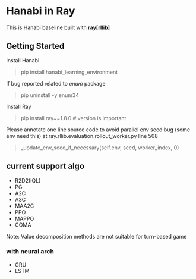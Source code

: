 # Hanabi in Ray

This is Hanabi baseline built with **ray[rllib]**

## Getting Started

Install Hanabi
> pip install hanabi_learning_environment

If bug reported related to *enum* package
> pip uninstall -y enum34

Install Ray
> pip install ray==1.8.0 # version is important

Please annotate one line source code to avoid parallel env seed bug (some env need this)
at ray.rllib.evaluation.rollout_worker.py line 508

> _update_env_seed_if_necessary(self.env, seed, worker_index, 0)

## current support algo
- R2D2(IQL)
- PG
- A2C
- A3C
- MAA2C
- PPO
- MAPPO
- COMA

Note: Value decomposition methods are not suitable for turn-based game
  
### with neural arch
- GRU
- LSTM



